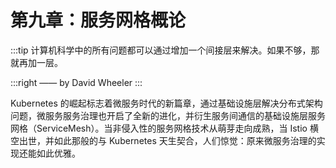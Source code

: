 # 第九章：服务网格概论

:::tip <a/>
计算机科学中的所有问题都可以通过增加一个间接层来解决。如果不够，那就再加一层。

:::right
—— by David Wheeler
:::


Kubernetes 的崛起标志着微服务时代的新篇章，通过基础设施层解决分布式架构问题，微服务服务治理也开启了全新的进化，并衍生服务间通信的基础设施层服务网格（ServiceMesh）。当非侵入性的服务网格技术从萌芽走向成熟，当 Istio 横空出世，并如此那般的与 Kubernetes 天生契合，人们惊觉：原来微服务治理的实现还能如此优雅。